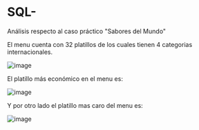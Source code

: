 # SQL-
Análisis respecto al caso práctico "Sabores del Mundo"

El menu cuenta con 32 platillos de los cuales tienen 4 categorias internacionales. 

![image](https://github.com/user-attachments/assets/bb13f03e-787e-46fd-a17c-a8a5a3929cc3)

El platillo más económico en el menu es:

![image](https://github.com/user-attachments/assets/0c2a0504-1474-46ae-b1d0-7a95c4cdb0a8)

Y por otro lado el platillo mas caro del menu es:

![image](https://github.com/user-attachments/assets/581feb36-fe28-4cb2-b54a-eb4664579032)


